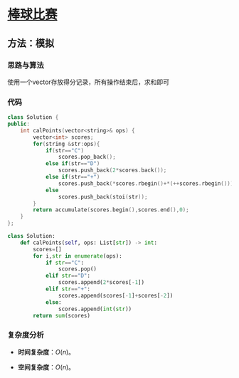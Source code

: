 # [棒球比赛](https://leetcode-cn.com/problems/baseball-game/)

## 方法：模拟

### 思路与算法

使用一个vector存放得分记录，所有操作结束后，求和即可

### 代码

```c++
class Solution {
public:
    int calPoints(vector<string>& ops) {
        vector<int> scores;
        for(string &str:ops){
            if(str=="C")
                scores.pop_back();
            else if(str=="D")
                scores.push_back(2*scores.back());
            else if(str=="+")
                scores.push_back(*scores.rbegin()+*(++scores.rbegin()));
            else
                scores.push_back(stoi(str));
        }
        return accumulate(scores.begin(),scores.end(),0);
    }
};
```

```python
class Solution:
    def calPoints(self, ops: List[str]) -> int:
        scores=[]
        for i,str in enumerate(ops):
            if str=="C":
                scores.pop()
            elif str=="D":
                scores.append(2*scores[-1])
            elif str=="+":
                scores.append(scores[-1]+scores[-2])
            else:
                scores.append(int(str))
        return sum(scores)
```

### 复杂度分析

- **时间复杂度**：$O(n)$。

- **空间复杂度**：$O(n)$。
